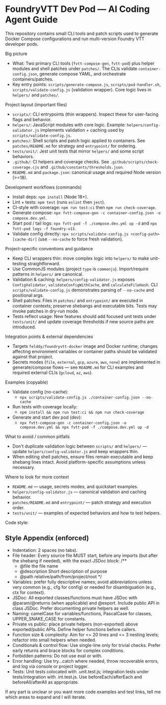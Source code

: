 <!-- Copilot instructions for contributors and coding agents -->
# FoundryVTT Dev Pod — AI Coding Agent Guide

This repository contains small CLI tools and patch scripts used to generate Docker Compose configurations and run multi-version Foundry VTT developer pods.

Big picture
- What: Two primary CLI tools (`fvtt-compose-gen`, `fvtt-pod`) plus helper modules and shell patches under `patches/`. The CLIs validate `container-config.json`, generate compose YAML, and orchestrate containers/patches.
- Key entry points: `scripts/generate-compose.js`, `scripts/pod-handler.sh`, `scripts/validate-config.js` (validation wrapper). Core logic lives in `helpers/` and `patches/`.

Project layout (important files)
- `scripts/`: CLI entrypoints (thin wrappers). Inspect these for user-facing flags and behavior.
- `helpers/`: JavaScript modules with core logic. Example: `helpers/config-validator.js` implements validation + caching used by `scripts/validate-config.js`.
- `patches/`: Shell scripts and patch logic applied to containers. See `patches/README.md` for strategy and `entrypoint/` for ordering.
- `tests/unit/`: Jest unit tests that mirror `helpers/` and some script behaviors.
- `.github/`: CI helpers and coverage checks. See `.github/scripts/check-coverage.cjs` and `.github/constants/thresholds.json`.
- `README.md` and `package.json`: canonical usage and required Node version (>=18).

Development workflows (commands)
- Install deps: `npm install` (Node 18+).
- Lint + tests: `npm test` (runs `eslint` then `jest`).
- CI-style with coverage: `npm run test:ci` then `npm run check-coverage`.
- Generate compose: `npx fvtt-compose-gen -c container-config.json -o compose.dev.yml`.
- Start pod / tail logs: `npx fvtt-pod -f ./compose.dev.yml up -d` and `npx fvtt-pod logs -f foundry-v13`.
- Validate config directly: `npx scripts/validate-config.js <config-path> [cache-dir]` (use `--no-cache` to force fresh validation).

Project-specific conventions and guidance
- Keep CLI wrappers thin: move complex logic into `helpers/` to make unit-testing straightforward.
- Use CommonJS modules (project `type` is `commonjs`). Import/require patterns in `helpers/` are canonical.
- Validation & caching: `helpers/config-validator.js` exposes `ConfigValidator`, `validateConfigWithCache`, and `calculateFileHash`. CLI `scripts/validate-config.js` demonstrates parsing of `--no-cache` and positional args.
- Shell patches: Files in `patches/` and `entrypoint/` are executed in container contexts; preserve shebangs and executable bits. Tests may invoke patches in dry-run mode.
- Tests reflect usage: New features should add focused unit tests under `tests/unit/` and update coverage thresholds if new source paths are introduced.

Integration points & external dependencies
- Targets `felddy/foundryvtt-docker` image and Docker runtime; changes affecting environment variables or container paths should be validated against that project.
- Secrets modes (`file`, `external`, `gcp`, `azure`, `aws`, `none`) are implemented in generate/compose flows — see `README.md` for CLI examples and required external CLIs (`gcloud`, `az`, `aws`).

Examples (copyable)
- Validate config (no-cache):
	- `npx scripts/validate-config.js ./container-config.json --no-cache`
- Run tests with coverage locally:
	- `npm install && npm run test:ci && npm run check-coverage`
- Generate and start dev pod (dev):
	- `npx fvtt-compose-gen -c container-config.json -o compose.dev.yml && npx fvtt-pod -f ./compose.dev.yml up -d`

What to avoid / common pitfalls
- Don't duplicate validation logic between `scripts/` and `helpers/` — update `helpers/config-validator.js` and keep wrappers thin.
- When editing shell patches, ensure files remain executable and keep shebang lines intact. Avoid platform-specific assumptions unless necessary.

Where to look for more context
- `README.md` — usage, secrets modes, and quickstart examples.
- `helpers/config-validator.js` — canonical validation and caching behavior.
- `patches/README.md` and `entrypoint/` — patch strategy and execution order.
- `tests/unit/` — examples of expected behaviors and how to test helpers.

Code style:
## Style Appendix (enforced)
- Indentation: 2 spaces (no tabs).
- File header: Every source file MUST start, before any imports (but after the shebang if needed), with the exact JSDoc block:
  /**
  * @file the file name
  * @description Short description of purpose
  * @path relative/path/from/project/root
  */
- Variables: prefer fully descriptive names; avoid abbreviations unless very common (e.g., cfg for config) or needed for disambiguation (e.g., ctx for context).
- JSDoc: All exported classes/functions must have JSDoc with @param/@returns (when applicable) and @export. Include public API in class JSDoc. Prefer documenting private helpers as well.
- Naming: camelCase for variables/functions, PascalCase for classes, UPPER_SNAKE_CASE for constants.
- Private vs public: place private helpers (non-exported) above exported/public APIs. Define helper functions before callers.
- Function size & complexity: Aim for <= 20 lines and <= 3 nesting levels; refactor into small helpers when needed.
- Conditionals & control flow: Use single-line only for trivial checks. Prefer early returns and brace blocks for complex conditions.
- Forbidden patterns: Do not use eval or with.
- Error handling: Use try...catch where needed, throw recoverable errors, and log via console or project logger.
- Tests: Unit tests colocated with .unit.test.js; integration tests under tests/integration with .int.test.js. Use beforeEach/afterEach and beforeAll/afterAll as appropriate.


If any part is unclear or you want more code examples and test links, tell me which areas to expand and I will iterate.
